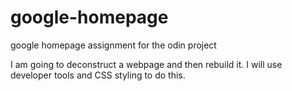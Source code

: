 # google-homepage
google homepage assignment for the odin project

I am going to deconstruct a webpage and then rebuild it. I will use developer
tools and CSS styling to do this.
